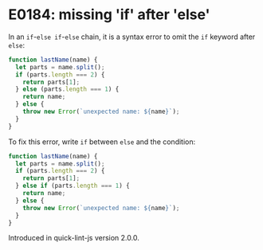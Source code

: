 # E0184: missing 'if' after 'else'

In an `if`-`else if`-`else` chain, it is a syntax error to omit the `if` keyword
after `else`:

```javascript
function lastName(name) {
  let parts = name.split();
  if (parts.length === 2) {
    return parts[1];
  } else (parts.length === 1) {
    return name;
  } else {
    throw new Error(`unexpected name: ${name}`);
  }
}
```

To fix this error, write `if` between `else` and the condition:

```javascript
function lastName(name) {
  let parts = name.split();
  if (parts.length === 2) {
    return parts[1];
  } else if (parts.length === 1) {
    return name;
  } else {
    throw new Error(`unexpected name: ${name}`);
  }
}
```

Introduced in quick-lint-js version 2.0.0.
